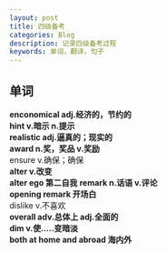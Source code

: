 ```yaml
---
layout: post
title: 四级备考
categories: Blog
description: 记录四级备考过程
keywords: 单词，翻译，句子
---     
```

## 单词  
**enconomical adj.经济的，节约的**  
**hint v.暗示 n.提示**  
**realistic adj.逼真的；现实的**  
**award n.奖，奖品 v.奖励**  
ensure v.确保；确保  
**alter v.改变**  
**alter ego 第二自我** 
**remark n.话语 v.评论**  
**opening remark 开场白**   
dislike v.不喜欢  
**overall adv.总体上 adj.全面的**  
**dim v.使.....变暗淡**  
**both at home and abroad 海内外**  





